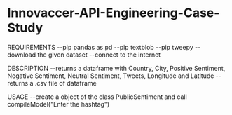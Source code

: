 # Innovaccer-API-Engineering-Case-Study

REQUIREMENTS
--pip pandas as pd
--pip textblob
--pip tweepy
--download the given dataset
--connect to the internet

DESCRIPTION
--returns a dataframe with Country, City, Positive Sentiment, Negative Sentiment, Neutral Sentiment, Tweets, Longitude and Latitude
--returns a .csv file of dataframe

USAGE
--create a object of the class PublicSentiment and call compileModel("Enter the hashtag")

